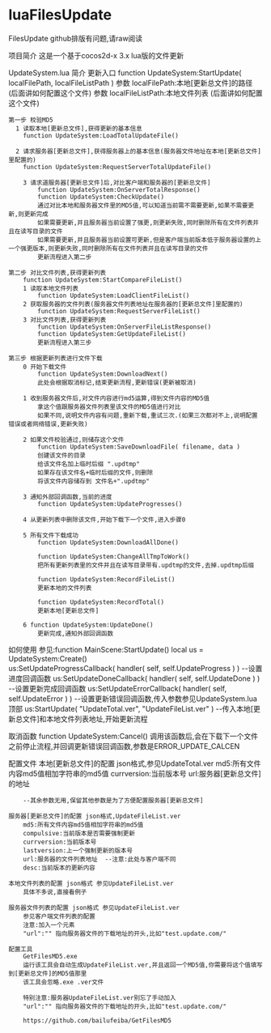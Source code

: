 # luaFilesUpdate
FilesUpdate
github排版有问题,请raw阅读

项目简介
  这是一个基于cocos2d-x 3.x lua版的文件更新

UpdateSystem.lua 简介
	更新入口
		function UpdateSystem:StartUpdate( localFilePath, localFileListPath )
		参数 localFilePath:本地[更新总文件]的路径	(后面讲如何配置这个文件)
		参数 localFileListPath:本地文件列表	(后面讲如何配置这个文件)

	第一步 校验MD5
	  1 读取本地[更新总文件],获得更新的基本信息 
	  	function UpdateSystem:LoadTotalUpdateFile()
	  	
	  2 请求服务器[更新总文件],获得服务器上的基本信息(服务器文件地址在本地[更新总文件]里配置的)
	  	function UpdateSystem:RequestServerTotalUpdateFile()
	 	
	 	3 请求道服务器[更新总文件]后,对比客户端和服务器的[更新总文件]
	 		function UpdateSystem:OnServerTotalResponse() 		
	 		function UpdateSystem:CheckUpdate()
	 		通过对比本地和服务器文件里的MD5值,可以知道当前需不需要更新,如果不需要更新,则更新完成
	 		如果需要更新,并且服务器当前设置了强更,则更新失败,同时删除所有在文件列表并且在读写目录的文件
	 		如果需要更新,并且服务器当前设置可更新,但是客户端当前版本低于服务器设置的上一个强更版本,则更新失败,同时删除所有在文件列表并且在读写目录的文件
	 		更新流程进入第二步
 	
 	第二步 对比文件列表,获得更新列表
 		function UpdateSystem:StartCompareFileList()
 		1 读取本地文件列表
 			function UpdateSystem:LoadClientFileList()
 		2 获取服务器的文件列表(服务器文件列表地址在服务器的[更新总文件]里配置的)
 			function UpdateSystem:RequestServerFileList()
 		3 对比文件列表,获得更新列表
 			function UpdateSystem:OnServerFileListResponse()
 			function UpdateSystem:GetUpdateFileList()
 			更新流程进入第三步
 			
 	第三步 根据更新列表进行文件下载
 		0 开始下载文件
 			function UpdateSystem:DownloadNext()
 			此处会根据取消标记,结束更新流程,更新错误(更新被取消)
 			
 		1 收到服务器文件后,对文件内容进行md5运算,得到文件内容的MD5值
 			拿这个值跟服务器文件列表里该文件的MD5值进行对比
 			如果不同,说明文件内容有问题,重新下载,重试三次.(如果三次都对不上,说明配置错误或者网络错误,更新失败)
 		
 		2 如果文件校验通过,则储存这个文件
 			function UpdateSystem:SaveDownloadFile( filename, data )
 			创建该文件的目录
 			给该文件名加上临时后缀 ".updtmp"
 			如果存在该文件名+临时后缀的文件,则删除
 			将该文件内容储存到 文件名+".updtmp" 
 		
 		3 通知外部回调函数,当前的进度
 			function UpdateSystem:UpdateProgresses()
 			
 		4 从更新列表中删除该文件,开始下载下一个文件,进入步骤0
 		
 		5 所有文件下载成功
 			function UpdateSystem:DownloadAllDone()
 			
 			function UpdateSystem:ChangeAllTmpToWork()
 			把所有更新列表里的文件并且在读写目录带有.updtmp的文件,去掉.updtmp后缀
 			
 			function UpdateSystem:RecordFileList()
 			更新本地的文件列表
 			
 			function UpdateSystem:RecordTotal()
 			更新本地[更新总文件]
 			
 		6 function UpdateSystem:UpdateDone()
 			更新完成,通知外部回调函数
 			

如何使用
	参见:function MainScene:StartUpdate()
	local us = UpdateSystem:Create()			
  us:SetUpdateProgressCallback( handler( self, self.UpdateProgress ) )	--设置进度回调函数
  us:SetUpdateDoneCallback( handler( self, self.UpdateDone ) )					--设置更新完成回调函数
  us:SetUpdateErrorCallback( handler( self, self.UpdateError ) )				--设置更新错误回调函数,传入参数参见UpdateSystem.lua顶部
  us:StartUpdate( "UpdateTotal.ver", "UpdateFileList.ver" )							--传入本地[更新总文件]和本地文件列表地址,开始更新流程
  
  取消函数
  function UpdateSystem:Cancel()
  调用该函数后,会在下载下一个文件之前停止流程,并回调更新错误回调函数,参数是ERROR_UPDATE_CALCEN
  
  

配置文件
	本地[更新总文件]的配置 json格式,参见UpdateTotal.ver
		md5:所有文件内容md5值相加字符串的md5值
		currversion:当前版本号
		url:服务器[更新总文件]的地址
		
		--其余参数无用,保留其他参数是为了方便配置服务器[更新总文件]
	
	服务器[更新总文件]的配置 json格式,UpdateFileList.ver
		md5:所有文件内容md5值相加字符串的md5值
		compulsive:当前版本是否需要强制更新
		currversion:当前版本号
		lastversion:上一个强制更新的版本号
		url:服务器的文件列表地址  --注意:此处与客户端不同
		desc:当前版本的更新内容
		
	本地文件列表的配置 json格式 参见UpdateFileList.ver
		具体不多说,直接看例子
		
	服务器文件列表的配置 json格式 参见UpdateFileList.ver
		参见客户端文件列表的配置
		注意:加入一个元素
		"url":"" 指向服务器文件的下载地址的开头,比如"test.update.com/"
	
	配置工具
		GetFilesMD5.exe
		运行该工具会自动生成UpdateFileList.ver,并且返回一个MD5值,你需要将这个值填写到[更新总文件]的MD5值那里
		该工具会忽略.exe .ver文件
		
		特别注意:服务器UpdateFileList.ver别忘了手动加入
		"url":"" 指向服务器文件的下载地址的开头,比如"test.update.com/"
		
		https://github.com/bailufeiba/GetFilesMD5
